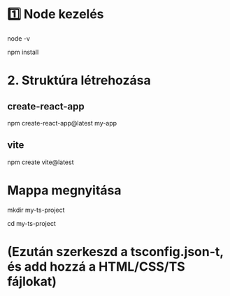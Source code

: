 # 1️⃣ Node kezelés

node -v

npm install

# 2. Struktúra létrehozása

## create-react-app

npm create-react-app@latest my-app

## vite

npm create vite@latest

# Mappa megnyitása

mkdir my-ts-project

cd my-ts-project

# (Ezután szerkeszd a tsconfig.json-t, és add hozzá a HTML/CSS/TS fájlokat)
